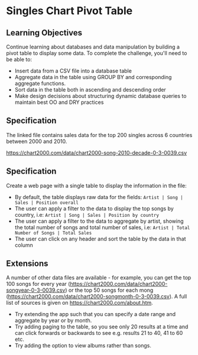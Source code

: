 # Singles Chart Pivot Table

## Learning Objectives

Continue learning about databases and data manipulation by building a pivot table to display some data. To complete the challenge, you'll need to be able to:

- Insert data from a CSV file into a database table
- Aggregate data in the table using GROUP BY and corresponding aggregate functions. 
- Sort data in the table both in ascending and descending order
- Make design decisions about structuring dynamic database queries to maintain best OO and DRY practices

## Specification

The linked file contains sales data for the top 200 singles across 6 countries between 2000 and 2010. 

https://chart2000.com/data/chart2000-song-2010-decade-0-3-0039.csv

## Specification
Create a web page with a single table to display the information in the file:
- By default, the table displays raw data for the fields: ```Artist | Song | Sales | Position overall```
- The user can apply a filter to the data to display the top songs by country, i.e: ```Artist | Song | Sales | Position by country```
- The user can apply a filter to the data to aggregate by artist, showing the total number of songs and total number of sales, i.e: ```Artist | Total Number of Songs | Total Sales```
- The user can click on any header and sort the table by the data in that column

## Extensions
A number of other data files are available - for example, you can get the top 100 songs for every year (https://chart2000.com/data/chart2000-songyear-0-3-0039.csv) or the top 50 songs for each mong (https://chart2000.com/data/chart2000-songmonth-0-3-0039.csv). A full list of sources is given on https://chart2000.com/about.htm. 

- Try extending the app such that you can specify a date range and aggregate by year or by month. 
- Try adding paging to the table, so you see only 20 results at a time and can click forwards or backwards to see e.g. results 21 to 40, 41 to 60 etc. 
- Try adding the option to view albums rather than songs. 
